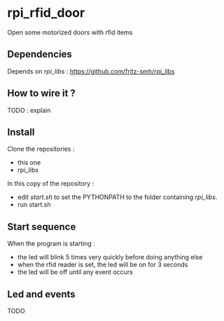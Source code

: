 rpi_rfid_door
=============

Open some motorized doors with rfid items

Dependencies
------------

Depends on *rpi_libs* : https://github.com/fritz-smh/rpi_libs


How to wire it ?
----------------

TODO : explain

Install
-------

Clone the repositories :
* this one
* rpi_libs

In this copy of the repository : 
* edit *start.sh* to set the PYTHONPATH to the folder containing *rpi_libs*.
* run start.sh

Start sequence
--------------

When the program is starting :
* the led will blink 5 times very quickly before doing anything else
* when the rfid reader is set, the led will be on for 3 seconds
* the led will be off until any event occurs

Led and events
--------------

TODO
